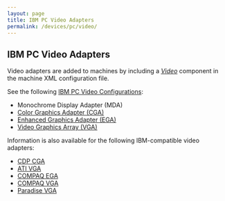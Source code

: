 ```yaml
---
layout: page
title: IBM PC Video Adapters
permalink: /devices/pc/video/
---
```


IBM PC Video Adapters
---

Video adapters are added to machines by including a *[Video](/docs/pcjs/video/)* component in the machine XML
configuration file.

See the following [IBM PC Video Configurations](ibm/):

* Monochrome Display Adapter (MDA)
* [Color Graphics Adapter (CGA)](ibm/cga/)
* [Enhanced Graphics Adapter (EGA)](ibm/ega/)
* [Video Graphics Array (VGA)](ibm/vga/)

Information is also available for the following IBM-compatible video adapters:

* [CDP CGA](cdp/cga/)
* [ATI VGA](ati/vga/)
* [COMPAQ EGA](compaq/ega/)
* [COMPAQ VGA](compaq/vga/)
* [Paradise VGA](paradise/vga/)
